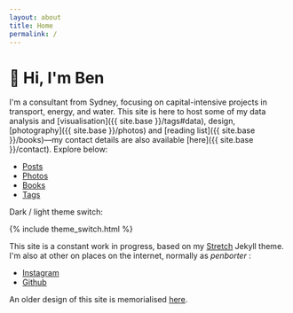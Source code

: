 ```yaml
---
layout: about
title: Home
permalink: /
---
```


# 👋 Hi, I'm Ben

I'm a consultant from Sydney, focusing on capital-intensive projects in transport, energy, and water. This site is here to host some of my data analysis and [visualisation]({{ site.base }}/tags#data), design, [photography]({{ site.base }}/photos) and [reading list]({{ site.base }}/books)––my contact details are also available [here]({{ site.base }}/contact). 
Explore below:

<ul class="nav-about">
  <li><a href="/posts">Posts</a></li>
  <li><a href="/photos">Photos</a></li>
  <li><a href="/books">Books</a></li>
  <li><a href="/tags">Tags</a></li>
</ul>

Dark / light theme switch: 
<div class="about-button">{% include theme_switch.html %}</div>

This site is a constant work in progress, based on my [Stretch](https://stretch.ben.report/) Jekyll theme.
I'm also at other on places on the internet, normally as *penborter* : 

- [Instagram](https://www.instagram.com/penborter/)
- [Github](https://github.com/penborter)

An older design of this site is memorialised [here](https://old.ben.report).
